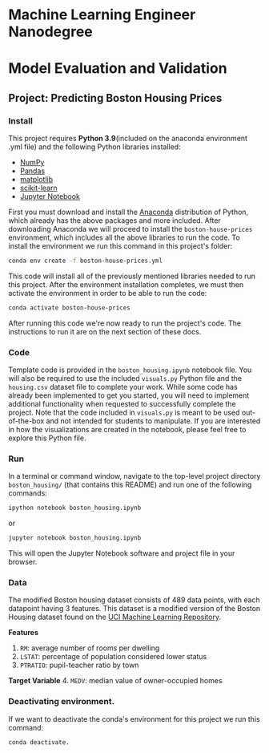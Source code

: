 # Machine Learning Engineer Nanodegree
# Model Evaluation and Validation
## Project: Predicting Boston Housing Prices

### Install

This project requires **Python 3.9**(included on the anaconda environment .yml file) and the following Python libraries installed:

- [NumPy](http://www.numpy.org/)
- [Pandas](http://pandas.pydata.org/)
- [matplotlib](http://matplotlib.org/)
- [scikit-learn](http://scikit-learn.org/stable/)
- [Jupyter Notebook](http://ipython.org/notebook.html)


First you must download and install the [Anaconda](http://continuum.io/downloads) distribution of Python, which already has the above packages and more included. After downloading Anaconda we will proceed to install the `boston-house-prices` environment, which includes all the above libraries to run the code. To install the environment we run this command in this project's folder:

```bash
conda env create -f boston-house-prices.yml
```

This code will install all of the previously mentioned libraries needed to run this project. After the environment installation completes, we must then activate the environment in order to be able to run the code:

```bash
conda activate boston-house-prices
```

After running this code we're now ready to run the project's code. The instructions to run it are on the next section of these docs.

### Code

Template code is provided in the `boston_housing.ipynb` notebook file. You will also be required to use the included `visuals.py` Python file and the `housing.csv` dataset file to complete your work. While some code has already been implemented to get you started, you will need to implement additional functionality when requested to successfully complete the project. Note that the code included in `visuals.py` is meant to be used out-of-the-box and not intended for students to manipulate. If you are interested in how the visualizations are created in the notebook, please feel free to explore this Python file.

### Run

In a terminal or command window, navigate to the top-level project directory `boston_housing/` (that contains this README) and run one of the following commands:

```bash
ipython notebook boston_housing.ipynb
```  
or
```bash
jupyter notebook boston_housing.ipynb
```

This will open the Jupyter Notebook software and project file in your browser.

### Data

The modified Boston housing dataset consists of 489 data points, with each datapoint having 3 features. This dataset is a modified version of the Boston Housing dataset found on the [UCI Machine Learning Repository](https://archive.ics.uci.edu/ml/datasets/Housing).

**Features**
1.  `RM`: average number of rooms per dwelling
2. `LSTAT`: percentage of population considered lower status
3. `PTRATIO`: pupil-teacher ratio by town

**Target Variable**
4. `MEDV`: median value of owner-occupied homes

### Deactivating environment.

If we want to deactivate the conda's environment for this project we run this command:

```bash
conda deactivate.
```